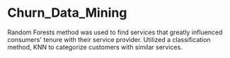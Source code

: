 # Churn_Data_Mining
Random Forests method was used to find services that greatly influenced consumers' tenure with their service provider. Utilized a classification method, KNN to categorize customers with similar services.
